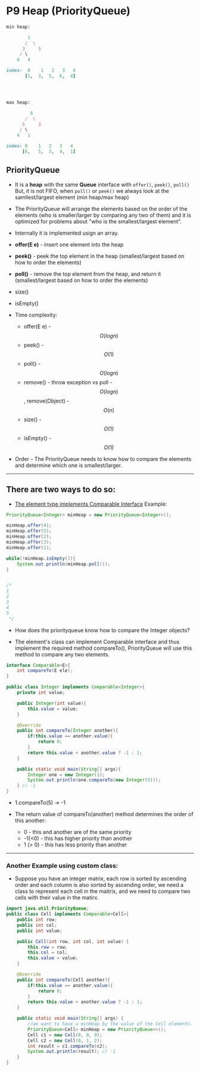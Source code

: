 # P9 Heap (PriorityQueue)

```ruby
min heap:

        1
       /  \
      3     5
     / \  
    6   4

index:  0    1   2   3   4
       [1,  3,  5,  6,  4] 




max heap:

         6
       /  \
      5     3
     / \  
    4   1

index: 0    1   2   3   4
      [6,   5,  3,  4,  1]
```


## PriorityQueue

- It is a **heap** with the same **Queue** interface with `offer()`, `peek()`, `poll()`
  But, it is not FIFO, when `poll()` or `peek()` we always look at the samllest/largest
  element (min heap/max heap)


- The PriorityQueue will arrange the elements based on the order of the elements 
  (who is smaller/larger by comparing any two of them) and it is optimized for problems
  about "who is the smallest/largest element".

- Internally it is implemented usign an array.

- **offer(E e)** - insert one element into the heap
- **peek()** - peek the top element in the heap (smallest/largest based on how to
  order the elements)
- **poll()** - remove the top element from the heap, and return it (smallest/largest
  based on how to order the elements)

- size()
- isEmpty()


- Time complexity:
  - offer(E e) - $$O(logn)$$
  - peek() - $$O(1)$$
  - poll() - $$O(logn)$$
  - remove() - throw exception vs poll - $$O(logn)$$, remove(Object) - $$O(n)$$
  - size() - $$O(1)$$
  - isEmpty() - $$O(1)$$

- Order - The PriorityQueue needs to know how to compare the elements and determine
  which one is smallest/larger.

---

## There are two ways to do so:

- <u>The element type implements Comparable Interface</u> 
  Example:

```java
PriorityQueue<Integer> minHeap = new PriorityQueue<Integer>();

minHeap.offer(4);
minHeap.offer(5);
minHeap.offer(2);
minHeap.offer(3);
minHeap.offer(1);

while(!minHeap.isEmpty()){
    System.out.println(minHeap.poll());
}


/* 
1
2
3
4
5
 */

```  

- How does the priorityqueue know how to compare the Integer objects?

- The element's class can implement Comparable interface and thus implement the
  required method compareTo(), PriorityQueue will use this method to compare any two
  elements.

```java
interface Comparable<E>{
    int compareTo(E ele);
}

public class Integer implements Comparable<Integer>{
    private int value;

    public Integer(int value){
        this.value = value;
    }

    @Override
    public int compareTo(Integer another){
        if(this.value == another.value){
            return 0;
        }
        return this.value < another.value ? -1 : 1;
    }

    public static void main(String[] args){
        Integer one = new Integer(1);
        System.out.println(one.compareTo(new Integer(5)));
    } // -1
}
```

- 1.compareTo(5) -> -1

- The return value of compareTo(another) method determines the order of this 
  another:
  - 0  - this and another are of the same priority
  - -1(<0) - this has higher priority than another
  - 1 (> 0) - this has less priority than another

---


### Another Example using custom class:

- Suppose you have an integer matrix, each row is sorted by ascending order and each
  column is also sorted by ascending order, we need a class to represent each cell in
  the maitrix, and we need to compare two cells with their value in the matirx.


```java
import java.util.PriorityQueue;
public class Cell implements Comparable<Cell>{
    public int row;
    public int col;
    public int value;

    public Cell(int row, int col, int value) {
        this.row = row;
        this.col = col;
        this.value = value;
    }

    @Override
    public int compareTo(Cell another){
        if(this.value == another.value){
            return 0;
        }
        return this.value < another.value ? -1 : 1;
    }

    public static void main(String[] args) {
        //we want to have a minHeap by the value of the Cell elements.
        PriorityQueue<Cell> minHeap = new PriorityQueue<>();
        Cell c1 = new Cell(0, 0, 0);
        Cell c2 = new Cell(0, 1, 2);
        int result = c1.compareTo(c2);
        System.out.println(result); // -1
    }
}
```